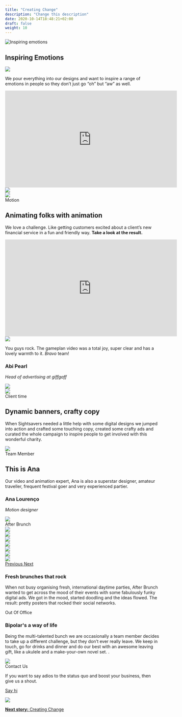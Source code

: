 ```yaml
---
title: "Creating Change"
description: "Change this description"
date: 2020-10-14T18:48:21+02:00
draft: false
weight: 10
---
```


<section class="container-fluid sides-header">
    <div class="row concept">
        <div class="col-xs-12">
            <p class="center"><img src="/images/inspiring-emotions.jpg" alt="Inspiring emotions"></p></div>
    </div>
    <div class="row foot">
        <div class="col-xs-6 footpat"><div class="green"></div></div>
        <div class="col-xs-6 footpat"><div class="blue"></div></div>
    </div>
    <div class="row title">
        <div class="col-xs-12">
            <h1 class="center">Inspiring Emotions</h1>
        </div>
    </div>
</section>
<section class="intro">
    <div class="container">
        <div class="row bg">
            <div class="col-xs-12 col-md-3 col-md-offset-4"><img src="/images/imgContent/intro-bg-2.png"></div>
        </div>
        <div class="row content">
            <div class="col-xs-12 col-md-4 col-md-offset-1"><p>We pour everything into our designs and want to inspire a range of emotions in people so they don’t just go “oh” but “aw” as well. </p></div>
            <!--<div class="col-xs-12 col-md-6 col-md-offset-1"><p><img src="ass/imagesets/imgContent/empty.png" class="img-responsive"></p></<div>-->
                <div class="col-xs-12 col-md-6 col-md-offset-1 no-padding">
                    <div class="video">
                        <iframe width="560" height="315" src="https://www.youtube-nocookie.com/embed/lbQK9Mph60M?autoplay=1&playlist=lbQK9Mph60M&loop=1&autohide=1&rel=0&mute=1&origin=http://bipolar-artist.com" frameborder="0" allow="accelerometer; autoplay; encrypted-media; gyroscope; picture-in-picture" allowfullscreen></iframe>
                    </div>
                </div>
        </div>
    </div>
</section>
            
<section class="main-area-wrapper">
    <div class="cont-video v1 green">
        <div class="container">
            <div class="row bg">
                <div class="col-md-6 col-md-offset-3 md-show xs-hide"><img src="/images/imgContent/green-texture-1-hrz.png"></div>
                <div class="col-xs-12 xs-show md-hide"><img src="/images/imgContent/green-texture-1.png"></div>
            </div>
            <div class="row content">
                <div class="col-xs-10 col-md-5 first">
                    <div class="tag">Motion</div>
                    <h2>Animating folks with animation</h2>
                    <p>We love a challenge. Like getting customers excited about a client’s new financial service in a fun and friendly way. <strong>Take a look at the result.</strong></p>
                </div>
                <div class="col-xs-12 col-md-6 col-md-offset-1 second">
                    <iframe width="560" height="315" src="https://www.youtube-nocookie.com/embed/qlM3vZFNZtk?autoplay=0&playlist=qlM3vZFNZtk&loop=1&autohide=1&rel=0&mute=1&origin=http://bipolar-artist.com" frameborder="0" allow="accelerometer; autoplay; encrypted-media; gyroscope; picture-in-picture" allowfullscreen></iframe>	
                </div>
            </div>
        </div>
    </div>
    <div class="one-cont-one-img-1 green">
        <div class="container">
            <div class="row content">
                <div class="col-xs-10 col-xs-offset-1 col-md-4 col-md-offset-1 img">
                    <img src="/images/imgContent/client-abi-pearl.jpg" class="img-responsive">
                </div>
                <div class="col-xs-10 col-xs-offset-1 col-md-4 col-md-offset-1 quote">
                    <quote><p>You guys rock. The gameplan video was a total joy, super clear and has a lovely warmth to it. <em>Bravo</em> team!</p></quote>
                    <div class="memberfoot">
                        <h3 class="regular">Abi Pearl</h3>
                        <p class="small"><em>Head of advertising at giffgaff</em></p>
                    </div>
                </div>
            </div>
        </div>
    </div>
</section>

<section class="main-area-wrapper">
    <div class="cont-video v2 orange">
        <div class="container">
            <div class="row bg">
                <div class="col-md-10 col-md-offset-2 col-lg-10 col-lg-offset-1 md-show xs-hide"><img src="/images/imgContent/blue-texture-1-hrz.png"></div>
                <div class="col-xs-4 col-xs-offset-8 xs-show md-hide"><img src="/images/imgContent/blue-texture-1.png"></div>
            </div>
            <div class="row content">
                <div class="col-xs-11 col-sm-8 col-md-6 first">
                    <div class="col-xs-12 col-md-12 first">	
                        <div class="tag">Client time</div>							
                        <h2>Dynamic banners, crafty copy</h2>
                        <p>When Sightsavers needed a little help with some digital designs we jumped into action and crafted some touching copy, created some crafty ads and curated the whole campaign to inspire people to get involved with this wonderful charity.</p>
                    </div>
                </div>
                <div class="col-xs-12 col-md-6 second img">
                    <img src="/images/imgContent/BA_inspiring_emotions_sigthsavers.gif" class="img-responsive">
                </div>
            </div>
        </div>
    </div>
</section>
            
<section class="main-area-wrapper">
    <div class="one-cont-one-img-1 blue">
        <div class="container">
            <div class="row content">
                <div class="tag">Team Member</div>
                <div class="col-xs-12 col-md-4 col-md-offset-1 text">
                    <h2 class="superbig">This is Ana</h2>
                    <p>Our video and animation expert, Ana is also a superstar designer, amateur traveller, frequent festival goer and very experienced partier.</p>
                    <div class="memberfoot">
                        <h3 class="regular">Ana Lourenço</h3>
                        <p class="small"><em>Motion designer</em></p>
                    </div>
                </div>
                <div class="col-xs-12 col-md-4 col-md-offset-1 img">
                    <img src="/images/imgContent/team-ana-lourenco.jpg" class="img-responsive">
                </div>
            </div>
        </div>
    </div>
</section>

			

<section class="main-area-wrapper">
    <div class="one-cont-one-cont-1 borderless">
        <div class="container">
            <div class="row content">
                <div class="tag">After Brunch</div>
                <div class="col-xs-12 col-md-6 first img">
                    <div id="gameplan-carousel" class="carousel slide" data-ride="carousel">
                        <!-- Wrapper for slides -->
                        <div class="carousel-inner" role="listbox">
                            <div class="item active">
                                <img class="img-responsive" src="/images/imgContent/BA_inspiring_emotions-afterbrunch-carousel-3.jpg">
                            </div>
                            <div class="item">
                                <img class="img-responsive" src="/images/imgContent/BA_inspiring_emotions-afterbrunch-carousel-7.jpg">
                            </div>
                            <div class="item">
                                <img class="img-responsive" src="/images/imgContent/BA_inspiring_emotions-afterbrunch-carousel-4.jpg">
                            </div>
                            <div class="item">
                                <img class="img-responsive" src="/images/imgContent/BA_inspiring_emotions-afterbrunch-carousel-6.jpg">
                            </div>										 
                            <div class="item">
                                <img class="img-responsive" src="/images/imgContent/BA_inspiring_emotions-afterbrunch-carousel-5.jpg">
                            </div>
                            <div class="item">
                                <img class="img-responsive" src="/images/imgContent/BA_inspiring_emotions-afterbrunch-carousel-1.jpg">
                            </div>
                            <div class="item">
                                <img class="img-responsive" src="/images/imgContent/BA_inspiring_emotions-afterbrunch-carousel-2.jpg">
                            </div>
                        </div>
                        <!-- Controls -->
                        <a class="left carousel-control" href="#gameplan-carousel" role="button" data-slide="prev">
                            <span class="icon-left-open" aria-hidden="true"></span>
                            <span class="sr-only">Previous</span>
                        </a>
                        <a class="right carousel-control" href="#gameplan-carousel" role="button" data-slide="next">
                            <span class="icon-right-open" aria-hidden="true"></span>
                            <span class="sr-only">Next</span>
                        </a>
                    </div>
                </div>
                <div class="col-xs-12 col-md-6 second content no-margin bg-pink-1">
                        <h3>Fresh brunches that rock</h3>
                        <p>When not busy organising fresh, international daytime parties, After Brunch wanted to get across the mood of their events with some fabulously funky digital ads. We got in the mood, started doodling and the ideas flowed. The result: pretty posters that rocked their social networks.</p>
                </div>
            </div>
        </div>
    </div>
</section>
            
<section class="main-area-wrapper">
    <div class="one-cont-one-cont-1">
        <div class="container">
            <div class="row content">
                <div class="tag">Out Of Office</div>
                <div class="col-xs-12 col-md-6 first content no-margin bg-gray-1">
                    <h3>Bipolar's a way of life </h3>
                    <p>Being the multi-talented bunch we are occasionally a team member decides to take up a different challenge, but they don’t ever really leave. We keep in touch, go for drinks and dinner and do our best with an awesome  leaving gift, like a ukulele and a make-your-own novel set. .</p>
            </div>
                <div class="col-xs-12 col-md-6 second img">
                    <img src="/images/imgContent/BA_inspiring_emotions-bipolar-way-of-life.jpg" class="img-responsive">
                </div>
            </div>
        </div>
    </div>
</section>

			

<section class="main-area-wrapper">
    <div class="contact-widget purple">
        <div class="container">
            <div class="row content">
                <div class="col-xs-8 col-md-3 col-md-offset-3 first">
                    <div class="tag">Contact Us</div>
                    <p>If you want to say adios to the status quo and boost your business, then give us a shout.</p>
                    <p class="center"><a class="noted" href="contact.php">Say hi</a></p>
                </div>
                <div class="col-xs-4 col-md-3 second" style="background-image:url(assets/imgContent/graydrops-texture-1.png)">
                    <div class="col-xs-12 col-md-8 col-md-offset-2">
                        <img src="/images/imgContent/icon-contact.png" class="img-responsive">
                    </div>								
                </div>
            </div>
        </div>
    </div>
</section>

<section class="container-fluid jump-section">
    <div class="row title">
        <div class="col-xs-12 col-md-6 col-md-offset-3">
            <p class="center"><a href="/creating-change"><strong>Next story:</strong> Creating Change</a></p>
        </div>
    </div>
</section>